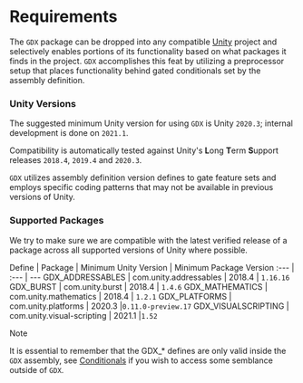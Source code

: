 # Requirements
The `GDX` package can be dropped into any compatible [Unity](http://unity3d.com) project and selectively enables portions of its functionality based on what packages it finds in the project. `GDX` accomplishes this feat by utilizing a preprocessor setup that places functionality behind gated conditionals set by the assembly definition.

### Unity Versions
The suggested minimum Unity version for using `GDX` is Unity `2020.3`; internal development is done on `2021.1`.

Compatibility is automatically tested against Unity's **L**ong **T**erm **S**upport releases `2018.4`, `2019.4` and `2020.3`.

`GDX` utilizes assembly definition version defines to gate feature sets and employs specific coding patterns that may not be available in previous versions of Unity.

### Supported Packages
We try to make sure we are compatible with the latest verified release of a package across all supported versions of Unity where possible.

Define | Package | Minimum Unity Version | Minimum Package Version
:--- | :--- | ---
GDX_ADDRESSABLES | com.unity.addressables | 2018.4 | `1.16.16`
GDX_BURST | com.unity.burst | 2018.4 | `1.4.6`
GDX_MATHEMATICS | com.unity.mathematics | 2018.4 | `1.2.1`
GDX_PLATFORMS | com.unity.platforms | 2020.3 |`0.11.0-preview.17`
GDX_VISUALSCRIPTING | com.unity.visual-scripting | 2021.1 |`1.52`

> [!NOTE]
> It is essential to remember that the GDX_* defines are only valid inside the `GDX` assembly, see [Conditionals](xref:GDX.Developer.Conditionals) if you wish to access some semblance outside of `GDX`.